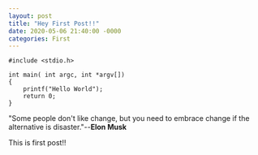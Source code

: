 ```yaml
---
layout: post
title: "Hey First Post!!"
date: 2020-05-06 21:40:00 -0000
categories: First
---
```



```
#include <stdio.h>

int main( int argc, int *argv[])
{
    printf("Hello World");
    return 0;
}
```



"Some people don't like change, but you need to embrace change if the alternative is disaster."--**Elon Musk**


This is first post!!




